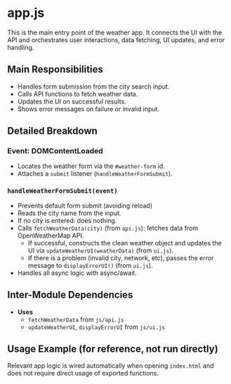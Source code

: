 # app.js

This is the main entry point of the weather app. It connects the UI with the API and orchestrates user interactions, data fetching, UI updates, and error handling.

## Main Responsibilities
- Handles form submission from the city search input.
- Calls API functions to fetch weather data.
- Updates the UI on successful results.
- Shows error messages on failure or invalid input.

## Detailed Breakdown

### Event: DOMContentLoaded
- Locates the weather form via the `#weather-form` id.
- Attaches a `submit` listener (`handleWeatherFormSubmit`).

### `handleWeatherFormSubmit(event)`
- Prevents default form submit (avoiding reload)
- Reads the city name from the input.
- If no city is entered: does nothing.
- Calls `fetchWeatherData(city)` (from `api.js`): fetches data from OpenWeatherMap API.
    - If successful, constructs the clean weather object and updates the UI via `updateWeatherUI(weatherData)` (from `ui.js`).
    - If there is a problem (invalid city, network, etc), passes the error message to `displayErrorUI()` (from `ui.js`).
- Handles all async logic with async/await.

## Inter-Module Dependencies
- **Uses**
  - `fetchWeatherData` from `js/api.js`
  - `updateWeatherUI`, `displayErrorUI` from `js/ui.js`

## Usage Example (for reference, not run directly)

Relevant app logic is wired automatically when opening `index.html` and does not require direct usage of exported functions.
